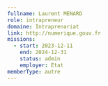 ```yaml
---
fullname: Laurent MENARD
role: intrapreneur
domaine: Intraprenariat
link: http://numerique.gouv.fr
missions:
  - start: 2023-12-11
    end: 2024-12-31
    status: admin
    employer: Etat
memberType: autre
---
```

